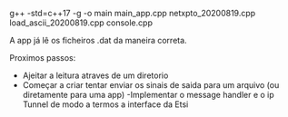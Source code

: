 g++ -std=c++17 -g -o main main_app.cpp netxpto_20200819.cpp load_ascii_20200819.cpp console.cpp

A app já lê os ficheiros .dat da maneira correta.

Proximos passos:
- Ajeitar a leitura atraves de um diretorio
- Começar a criar tentar enviar os sinais de saida para um arquivo (ou diretamente para uma app)
-Implementar o message handler e o ip Tunnel de modo a termos a interface da Etsi